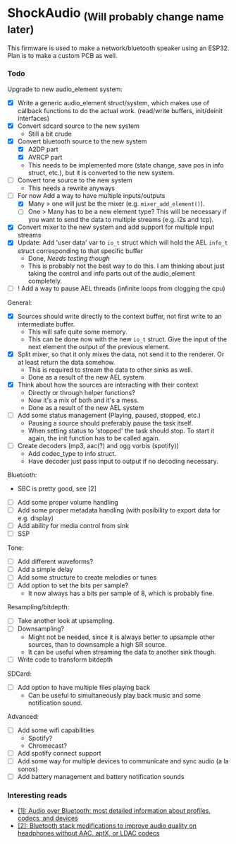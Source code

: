 # ShockAudio <sub>(Will probably change name later)</sub>

This firmware is used to make a network/bluetooth speaker using an ESP32.
Plan is to make a custom PCB as well.



### Todo
Upgrade to new audio\_element system:
- [x] Write a generic audio\_element struct/system, which makes use of callback
  functions to do the actual work. (read/write buffers, init/deinit interfaces)
- [x] Convert sdcard source to the new system
    - Still a bit crude
- [x] Convert bluetooth source to the new system
    - [x] A2DP part
    - [x] AVRCP part
    - This needs to be implemented more (state change, save pos in info struct,
      etc.), but it is converted to the new system.
- [ ] Convert tone source to the new system
    - This needs a rewrite anyways
- [ ] For now Add a way to have multiple inputs/outputs
    - [x] Many > one will just be the mixer (e.g. `mixer_add_element()`). 
    - [ ] One > Many has to be a new element type? This will be necessary if you
      want to send the data to multiple streams (e.g. i2s and tcp).
- [x] Convert mixer to the new system and add support for multiple input streams
- [x] Update: Add 'user data' var to `io_t` struct which will hold the AEL
  `info_t` struct corresponding to that specific buffer
    - Done, _Needs testing though_
    - This is probably not the best way to do this. I am thinking about just
      taking the control and info parts out of the audio_element completely.
- [ ] ! Add a way to pause AEL threads (infinite loops from clogging the cpu)

General:
- [x] Sources should write directly to the context buffer, not first write to
  an intermediate buffer.
    - This will safe quite some memory.
    - This can be done now with the new `io_t` struct. Give the input of the
      next element the output of the previous element.
- [x] Split mixer, so that it only mixes the data, not send it to the renderer.
  Or at least return the data somehow.
    - This is required to stream the data to other sinks as well.
    - Done as a result of the new AEL system
- [x] Think about how the sources are interacting with their context
    - Directly or through helper functions? 
    - Now it's a mix of both and it's a mess.
    - Done as a result of the new AEL system
- [ ] Add some status management (Playing, paused, stopped, etc.)
    - Pausing a source should preferably pause the task itself.
    - When setting status to 'stopped' the task should stop. To start it again,
      the init function has to be called again.
- [ ] Create decoders (mp3, aac(?) and ogg vorbis (spotify))
    - Add codec\_type to info struct.
    - Have decoder just pass input to output if no decoding necessary.

Bluetooth:
- SBC is pretty good, see [2]
- [ ] Add some proper volume handling
- [ ] Add some proper metadata handling (with posibility to export data for e.g. display)
- [ ] Add ability for media control from sink
- [ ] SSP

Tone:
- [ ] Add different waveforms?
- [ ] Add a simple delay
- [ ] Add some structure to create melodies or tunes
- [ ] Add option to set the bits per sample?
    - It now always has a bits per sample of 8, which is probably fine.

Resampling/bitdepth:
- [ ] Take another look at upsampling.
- [ ] Downsampling?
    - Might not be needed, since it is always better to upsample other sources,
      than to downsample a high SR source.
    - It can be useful when streaming the data to another sink though. 
- [ ] Write code to transform bitdepth

SDCard:
- [ ] Add option to have multiple files playing back
    - Can be useful to simultaneously play back music and some notification
      sound.

Advanced:
- [ ] Add some wifi capabilities
    - Spotify?
    - Chromecast?
- [ ] Add spotify connect support 
- [ ] Add some way for multiple devices to communicate and sync audio (a la sonos)
- [ ] Add battery management and battery notification sounds

### Interesting reads
- [[1]: Audio over Bluetooth: most detailed information about profiles, codecs, and devices](https://habr.com/en/post/456182/)
- [[2]: Bluetooth stack modifications to improve audio quality on headphones without AAC, aptX, or LDAC codecs](https://habr.com/en/post/456476/)
